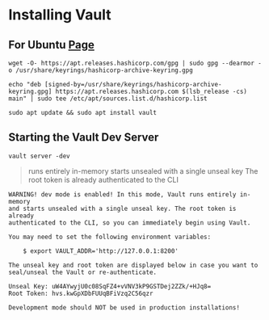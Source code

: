 # Installing Vault
## For Ubuntu [Page](https://developer.hashicorp.com/vault/install)

```
wget -O- https://apt.releases.hashicorp.com/gpg | sudo gpg --dearmor -o /usr/share/keyrings/hashicorp-archive-keyring.gpg

echo "deb [signed-by=/usr/share/keyrings/hashicorp-archive-keyring.gpg] https://apt.releases.hashicorp.com $(lsb_release -cs) main" | sudo tee /etc/apt/sources.list.d/hashicorp.list

sudo apt update && sudo apt install vault
```

## Starting the Vault Dev Server
```
vault server -dev
```
> runs entirely in-memory
> starts unsealed with a single unseal key
> The root token is already authenticated to the CLI

```
WARNING! dev mode is enabled! In this mode, Vault runs entirely in-memory
and starts unsealed with a single unseal key. The root token is already
authenticated to the CLI, so you can immediately begin using Vault.

You may need to set the following environment variables:

    $ export VAULT_ADDR='http://127.0.0.1:8200'

The unseal key and root token are displayed below in case you want to
seal/unseal the Vault or re-authenticate.

Unseal Key: uW4AYwyjU0c08SqFZ4+vVNV3kP9GSTDej2ZZk/+HJq8=
Root Token: hvs.kwGpXDbFUUqBFiVzq2C56qzr

Development mode should NOT be used in production installations!
```

